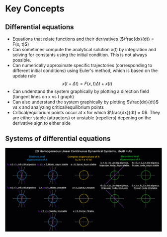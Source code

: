 # Key Concepts


## Differential equations
*  Equations that relate functions and their derivatives ($\frac{dx}{dt} = F(x, t)$)
* Can sometimes compute the analytical solution $x(t)$ by integration and solving for constants using the initial condition. This is not always possible.
* Can numerically approximate specific trajectories (corresponding to different initial conditions) using Euler's method, which is based on the update rule
$$ x(t+\Delta t) = F(x, t)\Delta t + x(t)$$
* Can understand the system graphically by plotting a direction field (tangent lines on x vs t graph)
* Can also understand the system graphically by plotting $\frac{dx}{dt}$ vs x and analyzing critical/equilibrium points
* Critical/equilbrium points occur at x for which $\frac{dx}{dt} = 0$. They are either stable (attractors) or unstable (repellers) depening on the derivative sign to either side

## Systems of differential equations
![](dynsysdemo.gif)
